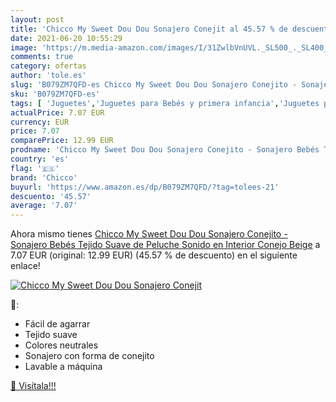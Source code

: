 ```yaml
---
layout: post
title: 'Chicco My Sweet Dou Dou Sonajero Conejit al 45.57 % de descuento'
date: 2021-06-20 10:55:29
image: 'https://m.media-amazon.com/images/I/31ZwlbVnUVL._SL500_._SL400_.jpg'
comments: true
category: ofertas
author: 'tole.es'
slug: 'B079ZM7QFD-es Chicco My Sweet Dou Dou Sonajero Conejito - Sonajero Bebés...'
sku: 'B079ZM7QFD-es'
tags: [ 'Juguetes','Juguetes para Bebés y primera infancia','Juguetes para bebés','Juguetes y juegos','Sonajeros y aros de peluche','bebés','chicco', ]
actualPrice: 7.07 EUR
currency: EUR
price: 7.07
comparePrice: 12.99 EUR
prodname: 'Chicco My Sweet Dou Dou Sonajero Conejito - Sonajero Bebés Tejido Suave de Peluche  Sonido en Interior  Conejo  Beige'
country: 'es'
flag: '🇪🇸'
brand: 'Chicco'
buyurl: 'https://www.amazon.es/dp/B079ZM7QFD/?tag=tolees-21'
descuento: '45.57'
average: '7.07'
---
```


Ahora mismo tienes [Chicco My Sweet Dou Dou Sonajero Conejito - Sonajero Bebés Tejido Suave de Peluche  Sonido en Interior  Conejo  Beige](https://www.amazon.es/dp/B079ZM7QFD/?tag=tolees-21) a 7.07 EUR (original: 12.99 EUR) (45.57 %  de descuento) en el siguiente enlace!

[![Chicco My Sweet Dou Dou Sonajero Conejit](https://m.media-amazon.com/images/I/31ZwlbVnUVL._SL500_._SL400_.jpg)](https://www.amazon.es/dp/B079ZM7QFD/?tag=tolees-21)

🔎:

- Fácil de agarrar
- Tejido suave
- Colores neutrales
- Sonajero con forma de conejito
- Lavable a máquina

[🛒 Visítala!!!](https://www.amazon.es/dp/B079ZM7QFD/?tag=tolees-21)
